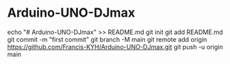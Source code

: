 # Arduino-UNO-DJmax
echo "# Arduino-UNO-DJmax" >> README.md
git init
git add README.md
git commit -m "first commit"
git branch -M main
git remote add origin https://github.com/Francis-KYH/Arduino-UNO-DJmax.git
git push -u origin main
